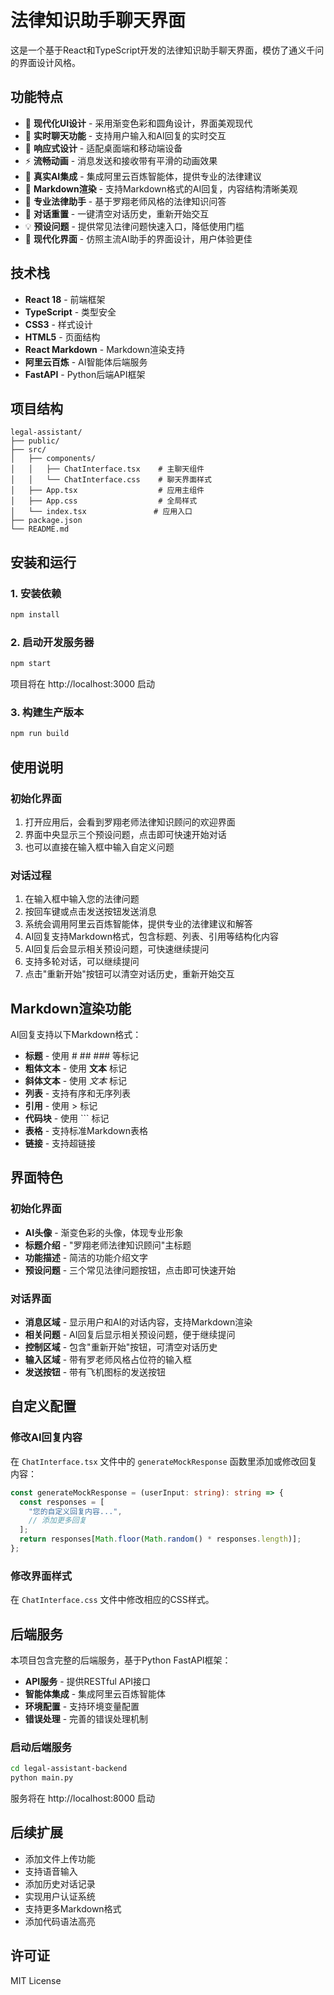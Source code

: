 # 法律知识助手聊天界面

这是一个基于React和TypeScript开发的法律知识助手聊天界面，模仿了通义千问的界面设计风格。

## 功能特点

- 🎨 **现代化UI设计** - 采用渐变色彩和圆角设计，界面美观现代
- 💬 **实时聊天功能** - 支持用户输入和AI回复的实时交互
- 📱 **响应式设计** - 适配桌面端和移动端设备
- ⚡ **流畅动画** - 消息发送和接收带有平滑的动画效果
- 🤖 **真实AI集成** - 集成阿里云百炼智能体，提供专业的法律建议
- 📝 **Markdown渲染** - 支持Markdown格式的AI回复，内容结构清晰美观
- 🎯 **专业法律助手** - 基于罗翔老师风格的法律知识问答
- 🔄 **对话重置** - 一键清空对话历史，重新开始交互
- 💡 **预设问题** - 提供常见法律问题快速入口，降低使用门槛
- 🎨 **现代化界面** - 仿照主流AI助手的界面设计，用户体验更佳

## 技术栈

- **React 18** - 前端框架
- **TypeScript** - 类型安全
- **CSS3** - 样式设计
- **HTML5** - 页面结构
- **React Markdown** - Markdown渲染支持
- **阿里云百炼** - AI智能体后端服务
- **FastAPI** - Python后端API框架

## 项目结构

```
legal-assistant/
├── public/
├── src/
│   ├── components/
│   │   ├── ChatInterface.tsx    # 主聊天组件
│   │   └── ChatInterface.css    # 聊天界面样式
│   ├── App.tsx                  # 应用主组件
│   ├── App.css                  # 全局样式
│   └── index.tsx               # 应用入口
├── package.json
└── README.md
```

## 安装和运行

### 1. 安装依赖
```bash
npm install
```

### 2. 启动开发服务器
```bash
npm start
```

项目将在 http://localhost:3000 启动

### 3. 构建生产版本
```bash
npm run build
```

## 使用说明

### 初始化界面
1. 打开应用后，会看到罗翔老师法律知识顾问的欢迎界面
2. 界面中央显示三个预设问题，点击即可快速开始对话
3. 也可以直接在输入框中输入自定义问题

### 对话过程
1. 在输入框中输入您的法律问题
2. 按回车键或点击发送按钮发送消息
3. 系统会调用阿里云百炼智能体，提供专业的法律建议和解答
4. AI回复支持Markdown格式，包含标题、列表、引用等结构化内容
5. AI回复后会显示相关预设问题，可快速继续提问
6. 支持多轮对话，可以继续提问
7. 点击"重新开始"按钮可以清空对话历史，重新开始交互

## Markdown渲染功能

AI回复支持以下Markdown格式：

- **标题** - 使用 # ## ### 等标记
- **粗体文本** - 使用 **文本** 标记
- **斜体文本** - 使用 *文本* 标记
- **列表** - 支持有序和无序列表
- **引用** - 使用 > 标记
- **代码块** - 使用 ``` 标记
- **表格** - 支持标准Markdown表格
- **链接** - 支持超链接

## 界面特色

### 初始化界面
- **AI头像** - 渐变色彩的头像，体现专业形象
- **标题介绍** - "罗翔老师法律知识顾问"主标题
- **功能描述** - 简洁的功能介绍文字
- **预设问题** - 三个常见法律问题按钮，点击即可快速开始

### 对话界面
- **消息区域** - 显示用户和AI的对话内容，支持Markdown渲染
- **相关问题** - AI回复后显示相关预设问题，便于继续提问
- **控制区域** - 包含"重新开始"按钮，可清空对话历史
- **输入区域** - 带有罗老师风格占位符的输入框
- **发送按钮** - 带有飞机图标的发送按钮

## 自定义配置

### 修改AI回复内容
在 `ChatInterface.tsx` 文件中的 `generateMockResponse` 函数里添加或修改回复内容：

```typescript
const generateMockResponse = (userInput: string): string => {
  const responses = [
    "您的自定义回复内容...",
    // 添加更多回复
  ];
  return responses[Math.floor(Math.random() * responses.length)];
};
```

### 修改界面样式
在 `ChatInterface.css` 文件中修改相应的CSS样式。

## 后端服务

本项目包含完整的后端服务，基于Python FastAPI框架：

- **API服务** - 提供RESTful API接口
- **智能体集成** - 集成阿里云百炼智能体
- **环境配置** - 支持环境变量配置
- **错误处理** - 完善的错误处理机制

### 启动后端服务

```bash
cd legal-assistant-backend
python main.py
```

服务将在 http://localhost:8000 启动

## 后续扩展

- 添加文件上传功能
- 支持语音输入
- 添加历史对话记录
- 实现用户认证系统
- 支持更多Markdown格式
- 添加代码语法高亮

## 许可证

MIT License